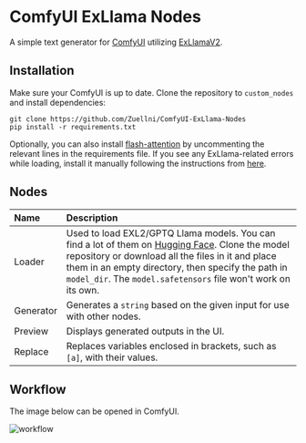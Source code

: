 # ComfyUI ExLlama Nodes
A simple text generator for [ComfyUI](https://github.com/comfyanonymous/ComfyUI) utilizing [ExLlamaV2](https://github.com/turboderp/exllamav2).

## Installation
Make sure your ComfyUI is up to date. Clone the repository to `custom_nodes` and install dependencies:
```
git clone https://github.com/Zuellni/ComfyUI-ExLlama-Nodes
pip install -r requirements.txt
```

Optionally, you can also install [flash-attention](https://github.com/Dao-AILab/flash-attention) by uncommenting the relevant lines in the requirements file. If you see any ExLlama-related errors while loading, install it manually following the instructions from [here](https://github.com/turboderp/exllamav2#method-2-install-from-release-with-prebuilt-extension).

## Nodes
Name | Description
:--- | :---
Loader | Used to load EXL2/GPTQ Llama models. You can find a lot of them on [Hugging Face](https://huggingface.co/TheBloke). Clone the model repository or download all the files in it and place them in an empty directory, then specify the path in `model_dir`. The `model.safetensors` file won't work on its own.
Generator | Generates a `string` based on the given input for use with other nodes.
Preview | Displays generated outputs in the UI.
Replace | Replaces variables enclosed in brackets, such as `[a]`, with their values.

## Workflow
The image below can be opened in ComfyUI.

![workflow](https://github.com/Zuellni/ComfyUI-ExLlama-Nodes/assets/123005779/d98caa03-10c0-43a2-8f89-352d47a90afb)
